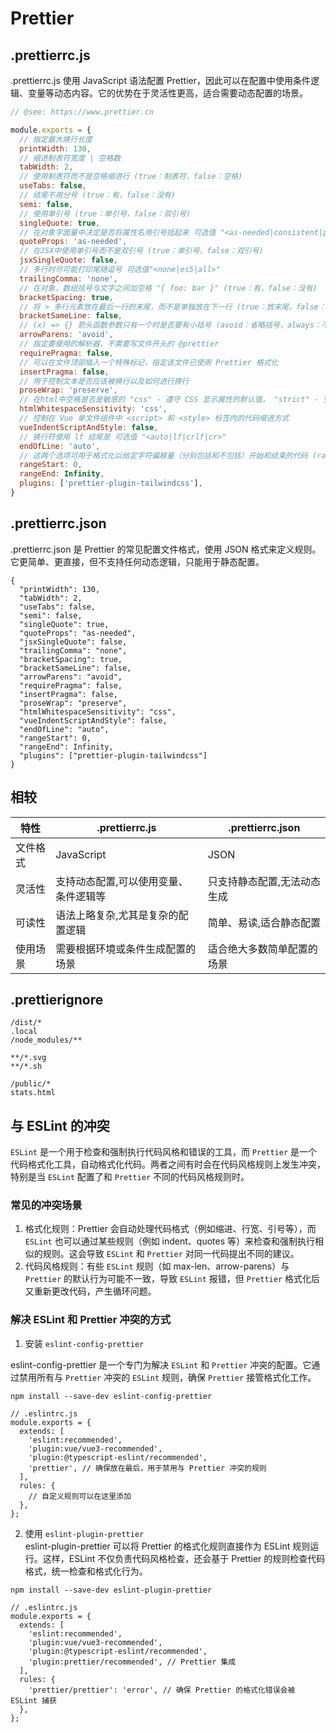 # Prettier

## .prettierrc.js

.prettierrc.js 使用 JavaScript 语法配置 Prettier，因此可以在配置中使用条件逻辑、变量等动态内容。它的优势在于灵活性更高，适合需要动态配置的场景。

```js
// @see: https://www.prettier.cn

module.exports = {
  // 指定最大换行长度
  printWidth: 130,
  // 缩进制表符宽度 | 空格数
  tabWidth: 2,
  // 使用制表符而不是空格缩进行 (true：制表符，false：空格)
  useTabs: false,
  // 结尾不用分号 (true：有，false：没有)
  semi: false,
  // 使用单引号 (true：单引号，false：双引号)
  singleQuote: true,
  // 在对象字面量中决定是否将属性名用引号括起来 可选值 "<as-needed|consistent|preserve>"
  quoteProps: 'as-needed',
  // 在JSX中使用单引号而不是双引号 (true：单引号，false：双引号)
  jsxSingleQuote: false,
  // 多行时尽可能打印尾随逗号 可选值"<none|es5|all>"
  trailingComma: 'none',
  // 在对象，数组括号与文字之间加空格 "{ foo: bar }" (true：有，false：没有)
  bracketSpacing: true,
  // 将 > 多行元素放在最后一行的末尾，而不是单独放在下一行 (true：放末尾，false：单独一行)
  bracketSameLine: false,
  // (x) => {} 箭头函数参数只有一个时是否要有小括号 (avoid：省略括号，always：不省略括号)
  arrowParens: 'avoid',
  // 指定要使用的解析器，不需要写文件开头的 @prettier
  requirePragma: false,
  // 可以在文件顶部插入一个特殊标记，指定该文件已使用 Prettier 格式化
  insertPragma: false,
  // 用于控制文本是否应该被换行以及如何进行换行
  proseWrap: 'preserve',
  // 在html中空格是否是敏感的 "css" - 遵守 CSS 显示属性的默认值， "strict" - 空格被认为是敏感的 ，"ignore" - 空格被认为是不敏感的
  htmlWhitespaceSensitivity: 'css',
  // 控制在 Vue 单文件组件中 <script> 和 <style> 标签内的代码缩进方式
  vueIndentScriptAndStyle: false,
  // 换行符使用 lf 结尾是 可选值 "<auto|lf|crlf|cr>"
  endOfLine: 'auto',
  // 这两个选项可用于格式化以给定字符偏移量（分别包括和不包括）开始和结束的代码 (rangeStart：开始，rangeEnd：结束)
  rangeStart: 0,
  rangeEnd: Infinity,
  plugins: ['prettier-plugin-tailwindcss'],
}
```

## .prettierrc.json

.prettierrc.json 是 Prettier 的常见配置文件格式，使用 JSON 格式来定义规则。它更简单、更直接，但不支持任何动态逻辑，只能用于静态配置。

```
{
  "printWidth": 130,
  "tabWidth": 2,
  "useTabs": false,
  "semi": false,
  "singleQuote": true,
  "quoteProps": "as-needed",
  "jsxSingleQuote": false,
  "trailingComma": "none",
  "bracketSpacing": true,
  "bracketSameLine": false,
  "arrowParens": "avoid",
  "requirePragma": false,
  "insertPragma": false,
  "proseWrap": "preserve",
  "htmlWhitespaceSensitivity": "css",
  "vueIndentScriptAndStyle": false,
  "endOfLine": "auto",
  "rangeStart": 0,
  "rangeEnd": Infinity,
  "plugins": ["prettier-plugin-tailwindcss"]
}

```

## 相较

| 特性     | .prettierrc.js                        | .prettierrc.json            |
| -------- | ------------------------------------- | --------------------------- |
| 文件格式 | JavaScript                            | JSON                        |
| 灵活性   | 支持动态配置,可以使用变量、条件逻辑等 | 只支持静态配置,无法动态生成 |
| 可读性   | 语法上略复杂,尤其是复杂的配置逻辑     | 简单、易读,适合静态配置     |
| 使用场景 | 需要根据环境或条件生成配置的场景      | 适合绝大多数简单配置的场景  |

## .prettierignore

```
/dist/*
.local
/node_modules/**

**/*.svg
**/*.sh

/public/*
stats.html

```

## 与 ESLint 的冲突

`ESLint` 是一个用于检查和强制执行代码风格和错误的工具，而 `Prettier` 是一个代码格式化工具，自动格式化代码。两者之间有时会在代码风格规则上发生冲突，特别是当 `ESLint` 配置了和 `Prettier` 不同的代码风格规则时。

### 常见的冲突场景

1. 格式化规则：Prettier 会自动处理代码格式（例如缩进、行宽、引号等），而 `ESLint` 也可以通过某些规则（例如 indent、quotes 等）来检查和强制执行相似的规则。这会导致 `ESLint` 和 `Prettier` 对同一代码提出不同的建议。
2. 代码风格规则：有些 `ESLint` 规则（如 max-len、arrow-parens）与 `Prettier` 的默认行为可能不一致，导致 `ESLint` 报错，但 `Prettier` 格式化后又重新更改代码，产生循环问题。

### 解决 ESLint 和 Prettier 冲突的方式

1. 安装 `eslint-config-prettier`

eslint-config-prettier 是一个专门为解决 `ESLint` 和 `Prettier` 冲突的配置。它通过禁用所有与 `Prettier` 冲突的 `ESLint` 规则，确保 `Prettier` 接管格式化工作。

```
npm install --save-dev eslint-config-prettier

// .eslintrc.js
module.exports = {
  extends: [
    'eslint:recommended',
    'plugin:vue/vue3-recommended',
    'plugin:@typescript-eslint/recommended',
    'prettier', // 确保放在最后，用于禁用与 Prettier 冲突的规则
  ],
  rules: {
    // 自定义规则可以在这里添加
  },
};
```

2. 使用 `eslint-plugin-prettier`  
   eslint-plugin-prettier 可以将 Prettier 的格式化规则直接作为 ESLint 规则运行。这样，ESLint 不仅负责代码风格检查，还会基于 Prettier 的规则检查代码格式，统一检查和格式化行为。

```
npm install --save-dev eslint-plugin-prettier

// .eslintrc.js
module.exports = {
  extends: [
    'eslint:recommended',
    'plugin:vue/vue3-recommended',
    'plugin:@typescript-eslint/recommended',
    'plugin:prettier/recommended', // Prettier 集成
  ],
  rules: {
    'prettier/prettier': 'error', // 确保 Prettier 的格式化错误会被 ESLint 捕获
  },
};
```
